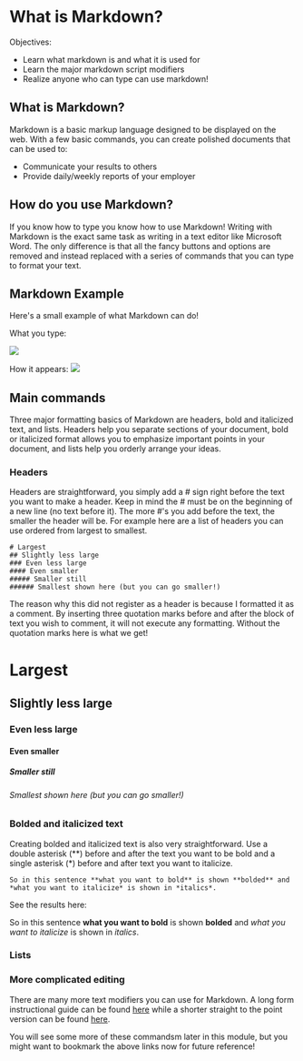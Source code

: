 # What is Markdown?

Objectives:
- Learn what markdown is and what it is used for
- Learn the major markdown script modifiers
- Realize anyone who can type can use markdown!

## What is Markdown? 

Markdown is a basic markup language designed to be displayed on the web.  With a few basic commands, you can create polished documents that can be used to:

* Communicate your results to others
* Provide daily/weekly reports of your employer

## How do you use Markdown?

If you know how to type you know how to use Markdown! Writing with Markdown is the exact same task as writing in a text editor like Microsoft Word. The only difference is that all the fancy buttons and options are removed and instead replaced with a series of commands that you can type to format your text.

## Markdown Example

Here's a small example of what Markdown can do!

What you type:

![](https://github.com/jtleek/cds/blob/master/markdownbasics/img/00_markdownbefore.png)

How it appears:
![](https://github.com/jtleek/cds/blob/master/markdownbasics/img/01_markdownafter.png)

## Main commands

Three major formatting basics of Markdown are headers, bold and italicized text, and lists. Headers help you separate sections of your document, bold or italicized format allows you to emphasize important points in your document, and lists help you orderly arrange your ideas.

### Headers

Headers are straightforward, you simply add a # sign right before the text you want to make a header. Keep in mind the # must be on the beginning of a new line (no text before it). The more #'s you add before the text, the smaller the header will be. For example here are a list of headers you can use ordered from largest to smallest.

```
# Largest
## Slightly less large
### Even less large
#### Even smaller
##### Smaller still
###### Smallest shown here (but you can go smaller!)
```

The reason why this did not register as a header is because I formatted it as a comment. By inserting three quotation marks before and after the block of text you wish to comment, it will not execute any formatting. Without the quotation marks here is what we get!

# Largest
## Slightly less large
### Even less large
#### Even smaller
##### Smaller still
###### Smallest shown here (but you can go smaller!)

### Bolded and italicized text

Creating bolded and italicized text is also very straightforward.  Use a double asterisk (**) before and after the text you want to be bold and a single asterisk (*) before and after text you want to italicize.

```
So in this sentence **what you want to bold** is shown **bolded** and *what you want to italicize* is shown in *italics*.
```

See the results here:

So in this sentence **what you want to bold** is shown **bolded** and *what you want to italicize* is shown in *italics*.

### Lists


### More complicated editing

There are many more text modifiers you can use for Markdown. A long form instructional guide can be found [here](https://github.com/adam-p/markdown-here/wiki/Markdown-Cheatsheet) while a shorter straight to the point version can be found [here](https://github.com/adam-p/markdown-here/wiki/Markdown-Cheatsheet).

You will see some more of these commandsm later in this module, but you might want to bookmark the above links now for future reference!
